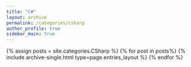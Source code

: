 ```yaml
---
title: "C#"  
layout: archive   
permalink: /categories/csharp 
author_profile: true   
sidebar_main: true  
---
```


{% assign posts = site.categories.CSharp %}
{% for post in posts%} {% include archive-single.html type=page.entries_layout %} {% endfor %}